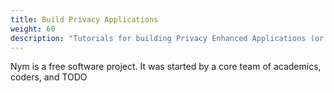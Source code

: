 ```yaml
---
title: Build Privacy Applications
weight: 60
description: "Tutorials for building Privacy Enhanced Applications (or integrating existing apps with Nym)"
---
```


Nym is a free software project. It was started by a core team of academics, coders, and TODO